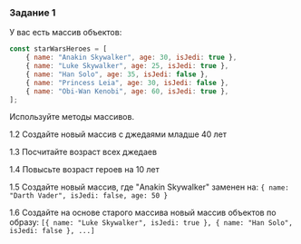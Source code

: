 ### Задание 1


У вас есть массив объектов:

```js
const starWarsHeroes = [
    { name: "Anakin Skywalker", age: 30, isJedi: true },
    { name: "Luke Skywalker", age: 25, isJedi: true },
    { name: "Han Solo", age: 35, isJedi: false },
    { name: "Princess Leia", age: 30, isJedi: false },
    { name: "Obi-Wan Kenobi", age: 60, isJedi: true },
];
```

Используйте методы массивов.

1.2 Создайте новый массив с джедаями младше 40 лет

1.3 Посчитайте возраст всех джедаев

1.4 Повысьте возраст героев на 10 лет

1.5 Создайте новый массив, где "Anakin Skywalker" заменен на:
`{ name: "Darth Vader", isJedi: false, age: 50 }`

1.6 Создайте на основе старого массива новый массив объектов по образу:
`[{ name: "Luke Skywalker", isJedi: true }, { name: "Han Solo", isJedi: false }, ...]`


